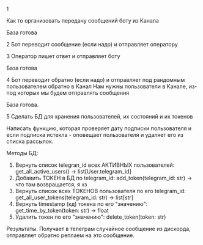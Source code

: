 1

Как то организовать передачу сообщений боту из Канала

База готова


2
Бот переводит сообщение (если надо) и отправляет оператору


3
Оператор пишет ответ и отправляет боту

База готова

4
Бот переводит обратно (если надо) и отправляет под рандомным пользователем обратно в Канал
Нам нужны пользователи в Канале, из-под которых мы будем отправлять сообщения

База готова.


5 Сделать БД для хранения пользователей, их состояний и их токенов

Написать функцию, которая проверяет дату подписки пользователя и если подписка истекла - оповещает
пользователя и удаляет его из списка рассылок.

Методы БД:
1. Вернуть список telegran_id всех АКТИВНЫХ пользователей:
get_all_active_users() -> list[User.telegram_id]
2. Добавить ТОКЕН в БД по telegram_id:
add_token(telegram_id: str) -> что там возвращается, я хз
3. Вернуть список всех ТОКЕНОВ пользователя по его telegram_id:
get_all_user_tokens(telegram_id: str) -> list[str]
4. Вернуть timestamp (кд) токена по его "значению":
get_time_by_token(token: str) -> float
5. Удалить токен по его "значению":
delete_token(token: str)


Результаты.
Получает в телеграм случайное сообщение из дискорда, отправляет обратно реплаем на это сообщение.
